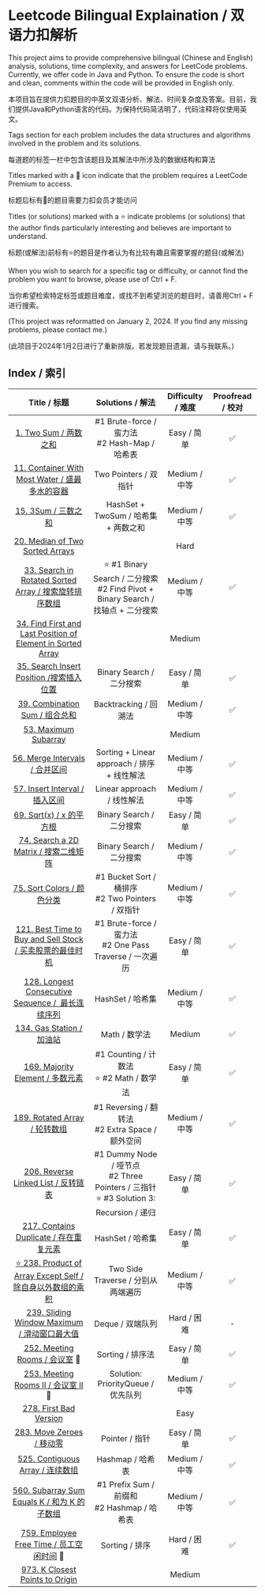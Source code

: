 # Leetcode Bilingual Explaination / 双语力扣解析

This project aims to provide comprehensive bilingual (Chinese and English) analysis, solutions, time complexity, and answers for LeetCode problems. Currently, we offer code in Java and Python. To ensure the code is short and clean, comments within the code will be provided in English only.

本项目旨在提供力扣题目的中英文双语分析、解法、时间复杂度及答案。目前，我们提供Java和Python语言的代码。为保持代码简洁明了，代码注释将仅使用英文。

Tags section for each problem includes the data structures and algorithms involved in the problem and its solutions.

每道题的标签一栏中包含该题目及其解法中所涉及的数据结构和算法

Titles marked with a 🔐 icon indicate that the problem requires a LeetCode Premium to access.

标题后标有🔐的题目需要力扣会员才能访问

Titles (or solutions) marked with a ⭐️ indicate problems (or solutions) that the author finds particularly interesting and believes are important to understand.

标题(或解法)前标有⭐️的题目是作者认为有比较有趣且需要掌握的题目(或解法)

When you wish to search for a specific tag or difficulty, or cannot find the problem you want to browse, please use of Ctrl + F.

当你希望检索特定标签或题目难度，或找不到希望浏览的题目时，请善用Ctrl + F进行搜索。

(This project was reformatted on January 2, 2024. If you find any missing problems, please contact me.)

(此项目于2024年1月2日进行了重新排版。若发现题目遗漏，请与我联系。)

## Index / 索引

|                                                             Title / 标题                                                             |                                          Solutions / 解法                                          | Difficulty / 难度 | Proofread / 校对 |
| :-----------------------------------------------------------------------------------------------------------------------------------: | :-------------------------------------------------------------------------------------------------: | :---------------: | :--------------: |
|                                            [1. Two Sum / 两数之和](/Solution/0001_Two_Sum.md)                                            |                         #1 Brute-force / 蛮力法<br />#2 Hash-Map / 哈希表                         |    Easy / 简单    |        ✅        |
|                     [11. Container With Most Water / 盛最多水的容器](/Solution/0011_Container_With_Most_Water.md)                     |                                        Two Pointers / 双指针                                        |   Medium / 中等   |        ✅        |
|                                              [15. 3Sum / 三数之和](/Solution/0015_3Sum.md)                                              |                                HashSet + TwoSum / 哈希集 + 两数之和                                |   Medium / 中等   |        ✅        |
|                                                   [20. Median of Two Sorted Arrays]()                                                   |                                                                                                    |       Hard       |                  |
|               [33. Search in Rotated Sorted Array / 搜索旋转排序数组](/Solution/0033_Search_in_Rotated_Sorted_Array.md)               |      ⭐️ #1 Binary Search / 二分搜索<br />#2 Find Pivot + Binary Search / 找轴点 + 二分搜索      |   Medium / 中等   |        ✅        |
| [34. Find First and Last Position of Element in Sorted Array](/Solution/0034_Find_First_and_Last_Position_of_Element_in_Sorted_Array.md) |                                                                                                    |      Medium      |                  |
|                           [35. Search Insert Position /搜索插入位置](/Solution/0035_Search_Insert_Position.md)                           |                                      Binary Search / 二分搜索                                      |    Easy / 简单    |        ✅        |
|                                   [39. Combination Sum / 组合总和](/Solution/0039_Combination_Sum.md)                                   |                                        Backtracking / 回溯法                                        |   Medium / 中等   |        ✅        |
|                                        [53. Maximum Subarray](Solution/0053_Maximum_Subarray.md)                                        |                                                                                                    |      Medium      |                  |
|                                   [56. Merge Intervals / 合并区间](/Solution/0056_Merge_Intervals.md)                                   |                             Sorting + Linear approach / 排序 + 线性解法                             |   Medium / 中等   |        ✅        |
|                                   [57. Insert Interval / 插入区间](/Solution/0057_Insert_Interval.md)                                   |                                     Linear approach / 线性解法                                     |   Medium / 中等   |        ✅        |
|                                          [69. Sqrt(x) / x 的平方根](/Solution/0069_Sqrt(x).md)                                          |                                      Binary Search / 二分搜索                                      |    Easy / 简单    |        ✅        |
|                             [74. Search a 2D Matrix / 搜索二维矩阵](/Solution/0074_Search_a_2D_Matrix.md)                             |                                      Binary Search / 二分搜索                                      |   Medium / 中等   |        ✅        |
|                                       [75. Sort Colors / 颜色分类](/Solution/0075_Sort_Colors.md)                                       |                       #1 Bucket Sort / 桶排序<br />#2 Two Pointers / 双指针                       |   Medium / 中等   |        ✅        |
|              [121. Best Time to Buy and Sell Stock / 买卖股票的最佳时机](/Solution/0121_Best_Time_to_Buy_and_Sell_Stock.md)              |                   #1 Brute-force / 蛮力法<br />#2 One Pass Traverse / 一次遍历                   |    Easy / 简单    |        ✅        |
|                  [128. Longest Consecutive Sequence /  最长连续序列](/Solution/0128_Longest_Consecutive_Sequence.md)                  |                                          HashSet / 哈希集                                          |   Medium / 中等   |        ✅        |
|                                       [134. Gas Station / 加油站](/Solution/0134_Gas_Station.md)                                       |                                            Math / 数学法                                            |      Medium      |        ✅        |
|                                  [169. Majority Element / 多数元素](/Solution/0169_Majority_Element.md)                                  |                         #1 Counting / 计数法<br />⭐️ #2 Math / 数学法                         |    Easy / 简单    |        ✅        |
|                                     [189. Rotated Array / 轮转数组](/Solution/0189_Rotated_Array.md)                                     |                        #1 Reversing / 翻转法<br />#2 Extra Space / 额外空间                        |   Medium / 中等   |        ✅        |
|                              [206. Reverse Linked List / 反转链表](/Solution/0206_Reverse_Linked_List.md)                              | #1 Dummy Node / 哑节点<br />#2 Three Pointers / 三指针<br />⭐️ #3 Solution 3: Recursion / 递归 |    Easy / 简单    |        ✅        |
|                              [217. Contains Duplicate / 存在重复元素](/Solution/0217_Contains_Duplicate.md)                              |                                          HashSet / 哈希集                                          |    Easy / 简单    |        ✅        |
|             [⭐️ 238. Product of Array Except Self / 除自身以外数组的乘积](/Solution/0238_Product_of_Array_Except_Self.md)             |                                 Two Side Traverse / 分别从两端遍历                                 |   Medium / 中等   |        ✅        |
|                        [239. Sliding Window Maximum /  滑动窗口最大值](/Solution/0239_Sliding_Window_Maximum.md)                        |                                          Deque / 双端队列                                          |    Hard / 困难    |        -        |
|                                   [252. Meeting Rooms / 会议室](/Solution/0252_Meeting_Rooms.md) 🔐                                   |                                          Sorting / 排序法                                          |    Easy / 简单    |        ✅        |
|                               [253. Meeting Rooms II / 会议室 II](/Solution/0253_Meeting_Rooms_II.md) 🔐                               |                                 Solution: PriorityQueue / 优先队列                                 |   Medium / 中等   |        ✅        |
|                                      [278. First Bad Version](/Solution/0278_First_Bad_Version.md)                                      |                                                                                                    |       Easy       |                  |
|                                        [283. Move Zeroes / 移动零](/Solution/0283_Move_Zeroes.md)                                        |                                           Pointer / 指针                                           |    Easy / 简单    |        ✅        |
|                                 [525. Contiguous Array / 连续数组](/Solution/0525_Contiguous_Array.md)                                 |                                          Hashmap / 哈希表                                          |   Medium / 中等   |        ✅        |
|                         [560. Subarray Sum Equals K / 和为 K 的子数组](/Solution/0560_Subarray_Sum_Equals_K.md)                         |                          #1 Prefix Sum / 前缀和<br />#2 Hashmap / 哈希表                          |   Medium / 中等   |        ✅        |
|                           [759. Employee Free Time / 员工空闲时间](/Solution/0759_Employee_Free_Time.md) 🔐                           |                                           Sorting / 排序                                           |    Hard / 困难    |        ✅        |
|                              [973. K Closest Points to Origin](/Solution/0973_K_Close_Points_To_Origin.md)                              |                                                                                                    |      Medium      |                  |
